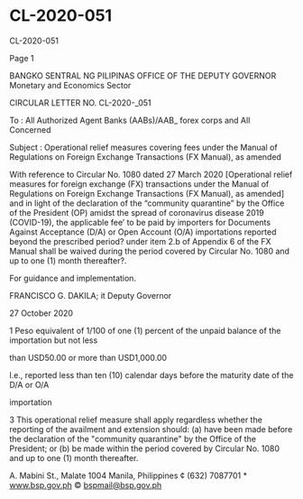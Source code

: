 # CL-2020-051

CL-2020-051

Page 1

BANGKO SENTRAL NG PILIPINAS OFFICE OF THE DEPUTY GOVERNOR Monetary and Economics Sector

CIRCULAR LETTER NO. CL-2020-_051

To : All Authorized Agent Banks (AABs)/AAB_ forex corps and All Concerned

Subject : Operational relief measures covering fees under the Manual of Regulations on Foreign Exchange Transactions (FX Manual), as amended

With reference to Circular No. 1080 dated 27 March 2020 [Operational relief measures for foreign exchange (FX) transactions under the Manual of Regulations on Foreign Exchange Transactions (FX Manual), as amended] and in light of the declaration of the “community quarantine” by the Office of the President (OP) amidst the spread of coronavirus disease 2019 (COVID-19), the applicable fee’ to be paid by importers for Documents Against Acceptance (D/A) or Open Account (O/A) importations reported beyond the prescribed period? under item 2.b of Appendix 6 of the FX Manual shall be waived during the period covered by Circular No. 1080 and up to one (1) month thereafter?.

For guidance and implementation.

FRANCISCO G. DAKILA; it Deputy Governor

27 October 2020

1 Peso equivalent of 1/100 of one (1) percent of the unpaid balance of the importation but not less

than USD50.00 or more than USD1,000.00

l.e., reported less than ten (10) calendar days before the maturity date of the D/A or O/A

importation

3 This operational relief measure shall apply regardless whether the reporting of the availment and extension should: (a) have been made before the declaration of the "community quarantine" by the Office of the President; or (b) be made within the period covered by Circular No. 1080 and up to one (1) month thereafter.

A. Mabini St., Malate 1004 Manila, Philippines ¢ (632) 7087701 * www.bsp.gov.ph © bspmail@bsp.gov.ph